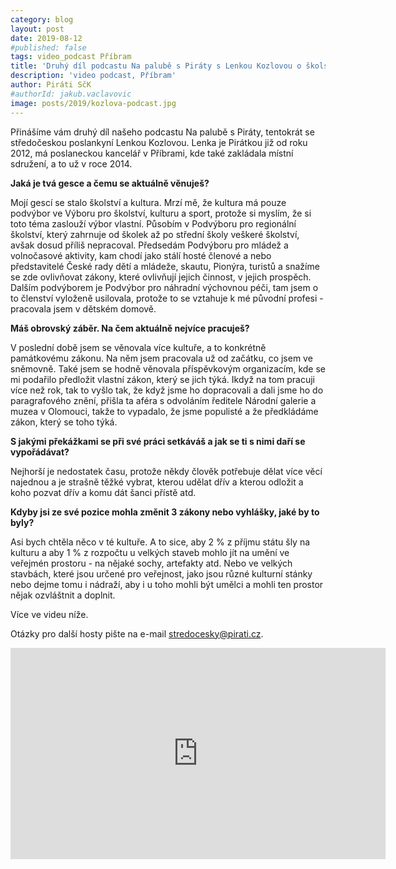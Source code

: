 ```yaml
---
category: blog
layout: post
date: 2019-08-12
#published: false
tags: video_podcast Příbram
title: 'Druhý díl podcastu Na palubě s Piráty s Lenkou Kozlovou o školství a kultuře'
description: 'video podcast, Příbram'
author: Piráti SčK
#authorId: jakub.vaclavovic
image: posts/2019/kozlova-podcast.jpg
---
```

Přinášíme vám druhý díl našeho podcastu Na palubě s Piráty, tentokrát se středočeskou poslankyní Lenkou Kozlovou. 
Lenka je Pirátkou již od roku 2012, má poslaneckou kancelář v Příbrami, kde také zakládala místní sdružení, a to už v roce 2014.

**Jaká je tvá gesce a čemu se aktuálně věnuješ?**

Mojí gescí se stalo školství a kultura. 
Mrzí mě, že kultura má pouze podvýbor ve Výboru pro školství, kulturu a sport, protože si myslím, že si toto téma zaslouží výbor vlastní.
Působím v Podvýboru pro regionální školství, který zahrnuje od školek až po střední školy veškeré školství, avšak dosud příliš nepracoval. 
Předsedám Podvýboru pro mládež a volnočasové aktivity, kam chodí jako stálí hosté členové a nebo představitelé České rady dětí a mládeže, skautu, Pionýra, turistů a snažíme se zde ovlivňovat zákony, které ovlivňují jejich činnost, v jejich prospěch.
Dalším podvýborem je Podvýbor pro náhradní výchovnou péči, tam jsem o to členství vyloženě usilovala, protože to se vztahuje k mé původní profesi - pracovala jsem v dětském domově.

**Máš obrovský záběr. Na čem aktuálně nejvíce pracuješ?**

V poslední době jsem se věnovala více kultuře, a to konkrétně památkovému zákonu. Na něm jsem pracovala už od začátku, co jsem ve sněmovně. 
Také jsem se hodně věnovala příspěvkovým organizacím, kde se mi podařilo předložit vlastní zákon, který se jich týká. 
Ikdyž na tom pracuji více než rok, tak to vyšlo tak, že když jsme ho dopracovali a dali jsme ho do paragrafového znění, přišla ta aféra s odvoláním ředitele Národní galerie a muzea v Olomouci, takže to vypadalo, že jsme populisté a že předkládáme zákon, který se toho týká. 

**S jakými překážkami se při své práci setkáváš a jak se ti s nimi daří se vypořádávat?**

Nejhorší je nedostatek času, protože někdy člověk potřebuje dělat více věcí najednou a je strašně těžké vybrat, kterou udělat dřív a kterou odložit a koho pozvat dřív a komu dát šanci přístě atd.

**Kdyby jsi ze své pozice mohla změnit 3 zákony nebo vyhlášky, jaké by to byly?**

Asi bych chtěla něco v té kultuře. A to sice, aby 2 % z příjmu státu šly na kulturu a aby 1 % z rozpočtu u velkých staveb mohlo jít na umění ve veřejmén prostoru - na nějaké sochy, artefakty atd. Nebo ve velkých stavbách, které jsou určené pro veřejnost, jako jsou různé kulturní stánky nebo dejme tomu i nádraží, aby i u toho mohli být umělci a mohli ten prostor nějak ozvláštnit a doplnit.

Více ve videu níže. 

Otázky pro další hosty pište na e-mail stredocesky@pirati.cz.

<iframe width="600" height="338" src="https://www.youtube.com/embed/sSdpmgpIZcA" frameborder="0" allow="accelerometer; autoplay; encrypted-media; gyroscope; picture-in-picture" allowfullscreen></iframe>
